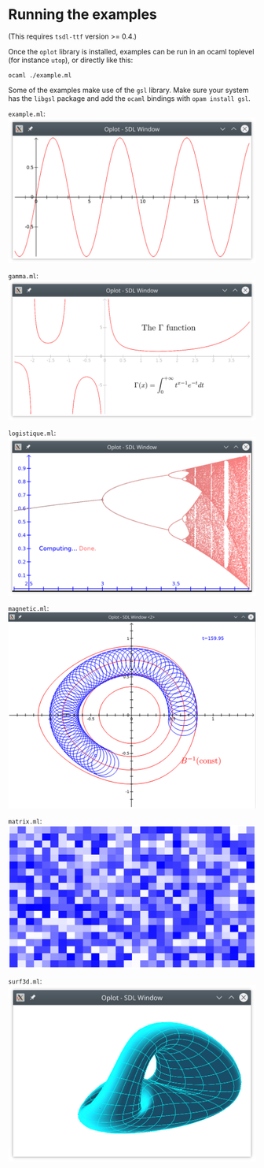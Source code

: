 # Running the examples

(This requires `tsdl-ttf` version >= 0.4.)

Once the `oplot` library is installed, examples can be run in an ocaml
toplevel (for instance `utop`), or directly like this:

```
ocaml ./example.ml
```

Some of the examples make use of the `gsl` library.  Make sure your
system has the `libgsl` package and add the `ocaml` bindings with
`opam install gsl`.

`example.ml`:
![example](example.png)

`gamma.ml`:
![gamma](gamma.png)

`logistique.ml`:
![logistique](logistique.png)

`magnetic.ml`:
![magnetic](magnetic.png)

`matrix.ml`:
![matrix](matrix.png)

`surf3d.ml`:
![surf3d](surf3d.png)
